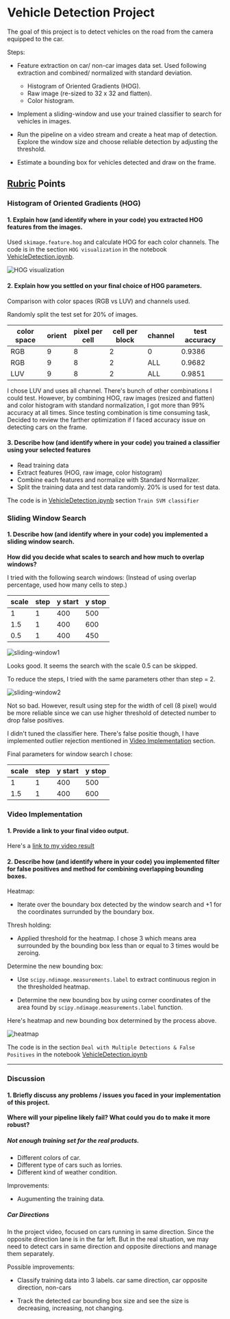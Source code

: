 # Vehicle Detection Project

The goal of this project is to detect vehicles on the road from the
camera equipped to the car.

Steps:

* Feature extraction on car/ non-car images data set.
  Used following extraction and combined/ normalized with standard deviation.
  * Histogram of Oriented Gradients (HOG).
  * Raw image (re-sized to 32 x 32 and flatten).
  * Color histogram.

* Implement a sliding-window and use your trained classifier to search for vehicles in images.

* Run the pipeline on a video stream and create a heat map of detection.
  Explore the window size and choose reliable detection by adjusting the threshold.

* Estimate a bounding box for vehicles detected and draw on the frame.

## [Rubric](https://review.udacity.com/#!/rubrics/513/view) Points

### Histogram of Oriented Gradients (HOG)

#### 1. Explain how (and identify where in your code) you extracted HOG features from the images.

Used `skimage.feature.hog` and calculate HOG for each color channels.
The code is in the section `HOG visualization` in the notebook [VehicleDetection.ipynb](./VehicleDetection.ipynb).

![HOG visualization](./output_images/hog-visualization.png)

#### 2. Explain how you settled on your final choice of HOG parameters.

Comparison with color spaces (RGB vs LUV) and channels used.

Randomly split the test set for 20% of images.

| color space | orient | pixel per cell | cell per block | channel | test accuracy |
| ----------- | ------ | -------------- | -------------- | ------- | ------------- |
| RGB         | 9      | 8              | 2              | 0       | 0.9386        |
| RGB         | 9      | 8              | 2              | ALL     | 0.9682        |
| LUV         | 9      | 8              | 2              | ALL     | 0.9851        |

I chose LUV and uses all channel.
There's bunch of other combinations I could test.
However, by combining HOG, raw images (resized and flatten) and
color histogram with standard
normalization, I got more than 99% accuracy at all times.
Since testing combination is time consuming task,
Decided to review the farther optimization if I faced accuracy issue
on detecting cars on the frame.

#### 3. Describe how (and identify where in your code) you trained a classifier using your selected features

- Read training data
- Extract features (HOG, raw image, color histogram)
- Combine each features and normalize with Standard Normalizer.
- Split the training data and test data randomly. 20% is used for test data.

The code is in [VehicleDetection.ipynb](./VehicleDetection.ipynb)
section `Train SVM classifier`

### Sliding Window Search

#### 1. Describe how (and identify where in your code) you implemented a sliding window search.

**How did you decide what scales to search and how much to overlap windows?**

[sliding-window1]: ./output_images/sliding-window-search1.png
[sliding-window2]: ./output_images/sliding-window-search2.png

I tried with the following search windows:
(Instead of using overlap percentage, used how many cells to step.)

| scale | step    | y start | y stop |
| ----- | ------- | ------- | ------ |
| 1     | 1       | 400     | 500    |
| 1.5   | 1       | 400     | 600    |
| 0.5   | 1       | 400     | 450    |

![sliding-window1]

Looks good. It seems the search with the scale 0.5 can be skipped.

To reduce the steps, I tried with the same parameters other than step = 2.

![sliding-window2]

Not so bad. However, result using step for the width of cell (8 pixel) would be more reliable since we can use higher threshold of detected number to drop false positives.

I didn't tuned the classifier here.
There's false positie though, I have implemented outlier rejection mentioned in [Video Implementation](#video-implementation) section.

Final parameters for window search I chose:

| scale | step    | y start | y stop |
| ----- | ------- | ------- | ------ |
| 1     | 1       | 400     | 500    |
| 1.5   | 1       | 400     | 600    |


### Video Implementation

#### 1. Provide a link to your final video output.

Here's a [link to my video result](./output_images/output.mp4)

#### 2. Describe how (and identify where in your code) you implemented filter for false positives and method for combining overlapping bounding boxes.

Heatmap:

- Iterate over the boundary box detected by the window search and +1 for the coordinates surrunded by the boundary box.

Thresh holding:

- Applied threshold for the heatmap. I chose 3 which means area surrounded by the bounding box less than or equal to 3 times would be zeroing.

Determine the new bounding box:

- Use `scipy.ndimage.measurements.label` to extract continuous region in the thresholded heatmap.

- Determine the new bounding box by using corner coordinates of the area found by `scipy.ndimage.measurements.label` function.

Here's heatmap and new bounding box determined by the process above.

[heatmap]: ./output_images/heatmap.png

![heatmap]

The code is in the section `Deal with Multiple Detections & False Positives` in the notebook [VehicleDetection.ipynb](./VehicleDetection.ipynb)

---

### Discussion

#### 1. Briefly discuss any problems / issues you faced in your implementation of this project.

**Where will your pipeline likely fail?  What could you do to make it more robust?**

##### Not enough training set for the real products.
  - Different colors of car.
  - Different type of cars such as lorries.
  - Different kind of weather condition.

Improvements:

- Augumenting the training data.

##### Car Directions

In the project video, focused on cars running in same direction.
Since the opposite direction lane is in the far left.
But in the real situation, we may need to detect cars in same direction and opposite directions and manage them separately.

Possible improvements:

- Classify training data into 3 labels. car same direction, car opposite direction, non-cars

- Track the detected car bounding box size and see the size is decreasing, increasing, not changing.

